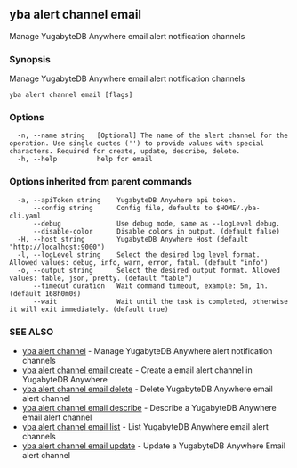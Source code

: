 ## yba alert channel email

Manage YugabyteDB Anywhere email alert notification channels

### Synopsis

Manage YugabyteDB Anywhere email alert notification channels 

```
yba alert channel email [flags]
```

### Options

```
  -n, --name string   [Optional] The name of the alert channel for the operation. Use single quotes ('') to provide values with special characters. Required for create, update, describe, delete.
  -h, --help          help for email
```

### Options inherited from parent commands

```
  -a, --apiToken string    YugabyteDB Anywhere api token.
      --config string      Config file, defaults to $HOME/.yba-cli.yaml
      --debug              Use debug mode, same as --logLevel debug.
      --disable-color      Disable colors in output. (default false)
  -H, --host string        YugabyteDB Anywhere Host (default "http://localhost:9000")
  -l, --logLevel string    Select the desired log level format. Allowed values: debug, info, warn, error, fatal. (default "info")
  -o, --output string      Select the desired output format. Allowed values: table, json, pretty. (default "table")
      --timeout duration   Wait command timeout, example: 5m, 1h. (default 168h0m0s)
      --wait               Wait until the task is completed, otherwise it will exit immediately. (default true)
```

### SEE ALSO

* [yba alert channel](yba_alert_channel.md)	 - Manage YugabyteDB Anywhere alert notification channels
* [yba alert channel email create](yba_alert_channel_email_create.md)	 - Create a email alert channel in YugabyteDB Anywhere
* [yba alert channel email delete](yba_alert_channel_email_delete.md)	 - Delete YugabyteDB Anywhere email alert channel
* [yba alert channel email describe](yba_alert_channel_email_describe.md)	 - Describe a YugabyteDB Anywhere email alert channel
* [yba alert channel email list](yba_alert_channel_email_list.md)	 - List YugabyteDB Anywhere email alert channels
* [yba alert channel email update](yba_alert_channel_email_update.md)	 - Update a YugabyteDB Anywhere Email alert channel

